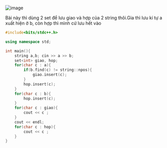 ![image](https://github.com/Llam-a/Practice_Cpp/assets/115911041/ccdf764b-d855-4874-b138-0fef9707c7a7)

Bài này thì dùng 2 set để lưu giao và hợp của 2 string thôi.Gia thì lưu kí tự a xuất hiện ở b, còn hợp thì mình cứ lưu hết vào

```cpp
#include<bits/stdc++.h>

using namespace std;

int main(){
    string a,b; cin >> a >> b;
    set<int> giao, hop;
    for(char c : a){
        if(b.find(c) != string::npos){
            giao.insert(c);
        }
        hop.insert(c);
    }
    for(char c : b){
        hop.insert(c);
    }
    for(char c : giao){
        cout << c ;
    }
    cout << endl;
    for(char c : hop){
        cout << c ;
    }
}
```
